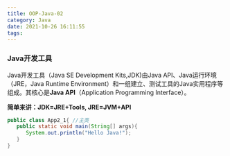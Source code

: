 ```yaml
---
title: OOP-Java-02
category: Java
date: 2021-10-26 16:11:55
tags:
---
```


### Java开发工具
Java开发工具（Java SE Development Kits,JDK)由Java API、Java运行环境（JRE，Java Runtime Environment）和一组建立、测试工具的Java实用程序等组成。其核心是**Java API**（Application Programming Interface）。

**简单来讲：JDK=JRE+Tools,    JRE=JVM+API**

```java
public class App2_1{ //主类
   public static void main(String[] args){
      System.out.println("Hello Java!");
   }
}
```